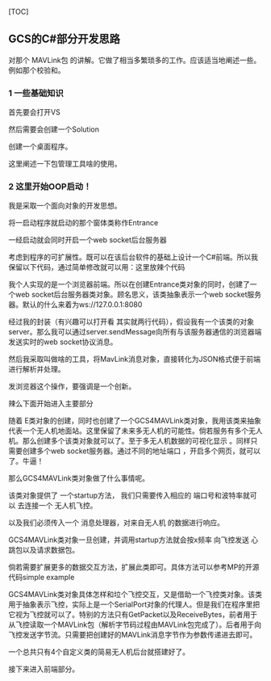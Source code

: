 [TOC]

## GCS的C#部分开发思路

对那个 MAVLink包 的讲解。它做了相当多繁琐多的工作。应该适当地阐述一些。例如那个校验和。

### 1 一些基础知识

首先要会打开VS

然后需要会创建一个Solution

创建一个桌面程序。

这里阐述一下包管理工具啥的使用。

### 2 这里开始OOP启动！

我是采取一个面向对象的开发思想。

将一启动程序就启动的那个窗体类称作Entrance

一经启动就会同时开启一个web socket后台服务器

考虑到程序的可扩展性。既可以在该后台软件的基础上设计一个C#前端。所以我保留以下代码，通过简单修改就可以用：这里放辣个代码

我个人实现的是一个浏览器前端。所以在创建Entrance类对象的同时，创建了一个web socket后台服务器类对象。顾名思义，该类抽象表示一个web socket服务器。默认的什么来着为ws://127.0.0.1:8080

经过我的封装（有兴趣可以打开看 其实就两行代码），假设我有一个该类的对象server。那么我可以通过server.sendMessage向所有与该服务器通信的浏览器端发送实时的web socket协议消息。

然后我采取叫做啥的工具，将MavLink消息对象，直接转化为JSON格式便于前端进行解析并处理。

发浏览器这个操作，要强调是一个创新。



辣么下面开始进入主要部分

随着 E类对象的创建，同时也创建了一个GCS4MAVLink类对象，我用该类来抽象代表一个无人机地面站。这里保留了未来多无人机的可能性。倘若服务有多个无人机。那么创建多个该类对象就可以了。至于多无人机数据的可视化显示 。同样只需要创建多个web socket服务器。通过不同的地址端口 ，开启多个网页，就可以了。牛逼！



那么GCS4MAVLink类对象做了什么事情呢。

该类对象提供了 一个startup方法， 我们只需要传入相应的 端口号和波特率就可以 去连接一个 无人机飞控。

以及我们必须传入一个 消息处理器，对来自无人机 的数据进行响应。

GCS4MAVLink类对象一旦创建，并调用startup方法就会按x频率 向飞控发送 心跳包以及请求数据包。

倘若需要扩展更多的数据交互方法，扩展此类即可。具体方法可以参考MP的开源代码simple example



GCS4MAVLink类对象具体怎样和垃个飞控交互，又是借助一个飞控类对象。该类用于抽象表示飞控，实际上是一个SerialPort对象的代理人。但是我们在程序里把它视为飞控就可以了。特别的方法只有GetPacket以及ReceiveBytes，前者用于从飞控读取一个MAVLink包（解析字节码过程由MAVLink包完成了）。后者用于向飞控发送字节流。只需要把创建好的MAVLink消息字节作为参数传递进去即可。



一个总共只有4个自定义类的简易无人机后台就搭建好了。

接下来进入前端部分。













